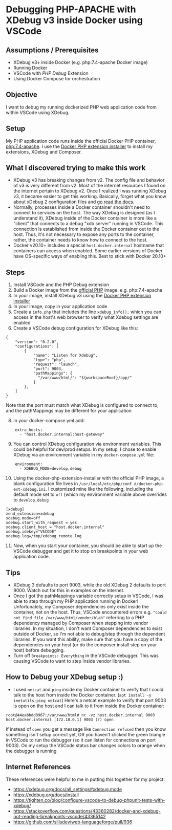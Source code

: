 # Debugging PHP-APACHE with XDebug v3 inside Docker using VSCode #

## Assumptions / Prerequisites ##

- XDebug v3+ inside Docker (e.g. php:7.4-apache Docker image)
- Running Docker
- VSCode with *PHP Debug* Extension
- Using Docker Compose for orchestration

## Objective ##

I want to debug my running dockerized PHP web application code from within VSCode using XDebug.

## Setup ##

My PHP application code runs inside the official Docker PHP container, [php:7.4-apache](https://hub.docker.com/_/php).  I use the [Docker PHP extension installer](https://github.com/mlocati/docker-php-extension-installer) to install my extensions, XDebug and Composer.

## What I discovered trying to make this work ##

- XDebug v3 has breaking changes from v2.  The config file and behavior of v3 is very different from v2.  Most of the internet resources I found on the internet pertain to XDebug v2.  Once I realized I was running XDebug v3, it became easier to get this working.  Basically, forget what you know about xDebug 2 configuration files and [go read the docs](https://xdebug.org/docs/all_settings).
- Normally, processes inside a Docker container shouldn't need to connect to services on the host.  The way XDebug is designed (as I understand it), XDebug inside of the Docker container is more like a "client" that connects to a debug "xdb server" running in VSCode.  This connection is established from inside the Docker container out to the host.  Thus, it's not necessary to expose any ports to the container, rather, the container needs to know how to connect to the host.
- Docker v20.10+ includes a special `host.docker.internal` hostname that containers can access when enabled.  Some earlier versions of Docker have OS-specific ways of enabling this.  Best to stick with Docker 20.10+

## Steps ##

1. Install VSCode and the PHP Debug extension
2. Build a Docker image from the [official PHP](https://hub.docker.com/_/php) image.  e.g. php:7.4-apache
4. In your image, install XDebug v3 using the [Docker PHP extension installer](https://github.com/mlocati/docker-php-extension-installer)
5. In your image, copy in your application code
6. Create a `info.php` that includes the line `xdebug_info();` which you can access in the host's web browser to verify what Xdebug settings are enabled
7. Create a VSCode debug configuration for XDebug like this:

```
{
    "version": "0.2.0",
    "configurations": [
        {
            "name": "Listen for Xdebug",
            "type": "php",
            "request": "launch",
            "port": 9003,
            "pathMappings": {
              "/var/www/html/": "${workspaceRoot}/app/"
            }
        },
    ]
}
```
Note that the port must match what XDebug is configured to connect to, and the pathMappings may be different for your application

8. in your docker-compose.yml add:
```
    extra_hosts:
      - "host.docker.internal:host-gateway"
```

9. You can control XDebug configuration via environment variables.  This could be helpful for dev/prod setups.  In my setup, I chose to enable XDebug via an environment variable in my `docker-compose.yml` file:
```
    environment:
      - XDEBUG_MODE=develop,debug
```

10. Using the docker-php-extension-installer with the official PHP image, a blank configuration file lives in `/usr/local/etc/php/conf.d/docker-php-ext-xdebug.ini`.
I customized mine like the following, including the default mode set to `off` (which my environment variable above overrides to `develop,debug`
```
[xdebug]
zend_extension=xdebug
xdebug.mode=off
xdebug.start_with_request = yes
xdebug.client_host = "host.docker.internal"
xdebug.idekey="VSCODE"
xdebug.log=/tmp/xdebug_remote.log
```

11. Now, when you start your container, you should be able to start up the VSCode debugger and get it to stop on breakpoints in your web application code.

## Tips ##

- XDebug 3 defaults to port 9003, while the old XDebug 2 defaults to port 9000.  Watch out for this in examples on the internet.
- Once I got the pathMappings variable correctly setup in VSCode, I was able to step through my PHP application running in Docker!  Unfortunately, my Composer dependencies only exist inside the container, not on the host.  Thus, VSCode encountered errors e.g. `"could not find file /var/www/html/vendor/blah"` referring to a PHP dependency managed by Composer when stepping into vendor libraries.  In my situation, I don't want Composer dependencies to exist outside of Docker, so I'm not able to debug/step through the dependent libraries.  If you want this ability, make sure that you have a copy of the dependencies on your host (or do the composer install step on your host) before debugging.
- Turn off `Breakpoints: Everything` in the VSCode debugger.  This was causing VSCode to want to step inside vendor libraries. 

## How to Debug your XDebug setup :) ##

- I used `netcat` and `ping` inside my Docker container to verify that I could talk to the host from inside the Docker container. (`apt install -y inetutils-ping netcat`)  Here's a netcat example to verify that port 9003 is open on the host and I can talk to it from inside the Docker container:
```
root@44eabbdd0967:/var/www/html# nc -vz host.docker.internal 9003
host.docker.internal [172.18.0.1] 9003 (?) open
```

If instead of `open` you get a message like `Connection refused` then you know something isn't setup correct yet, OR you haven't clicked the green triangle in VSCode to run the debugger (so it can listen for connections on port 9003).  On my setup the VSCode status bar changes colors to orange when the debugger is running

## Internet References ##

These references were helpful to me in putting this together for my project:

- https://xdebug.org/docs/all_settings#xdebug.mode
- https://xdebug.org/docs/install
- https://tighten.co/blog/configure-vscode-to-debug-phpunit-tests-with-xdebug/
- https://stackoverflow.com/questions/43360282/docker-and-xdebug-not-reading-breakpoints-vscode/43365142
- https://github.com/sillsdev/web-languageforge/pull/936